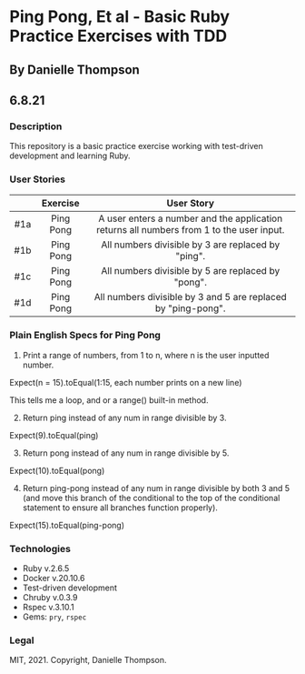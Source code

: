# Ping Pong, Et al - Basic Ruby Practice Exercises with TDD

## By Danielle Thompson

## 6.8.21

### Description

This repository is a basic practice exercise working with test-driven development and learning Ruby.

### User Stories

|   	|   Exercise	|  User Story 	|
|:-:	|:-:	|:-:	|
|  #1a 	|  Ping Pong	|   A user enters a number and the application returns all numbers from 1 to the user input.	|
|  #1b 	|  Ping Pong 	|  All numbers divisible by 3 are replaced by "ping". 	|
|  #1c 	|  Ping Pong 	|  All numbers divisible by 5 are replaced by "pong". 	|
|  #1d 	|  Ping Pong 	|  All numbers divisible by 3 and 5 are replaced by "ping-pong". 	|

### Plain English Specs for Ping Pong

1. Print a range of numbers, from 1 to n, where n is the user inputted number.

Expect(n = 15).toEqual(1:15, each number prints on a new line)

This tells me a loop, and or a range() built-in method.

2. Return ping instead of any num in range divisible by 3.

Expect(9).toEqual(ping)

3. Return pong instead of any num in range divisible by 5.

Expect(10).toEqual(pong)

4. Return ping-pong instead of any num in range divisible by both 3 and 5 (and move this branch of the conditional to the top of the conditional statement to ensure all branches function properly).

Expect(15).toEqual(ping-pong)

### Technologies

- Ruby v.2.6.5
- Docker v.20.10.6
- Test-driven development
- Chruby v.0.3.9
- Rspec v.3.10.1
- Gems: `pry`, `rspec`

### Legal

MIT, 2021. Copyright, Danielle Thompson.
